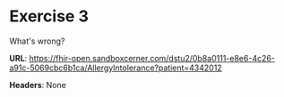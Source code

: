 # Exercise 3

What's wrong?

**URL**: https://fhir-open.sandboxcerner.com/dstu2/0b8a0111-e8e6-4c26-a91c-5069cbc6b1ca/AllergyIntolerance?patient=4342012

**Headers**: None